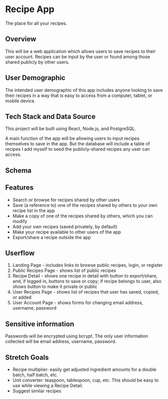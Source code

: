 # Recipe App

The place for all your recipes.

## Overview

This will be a web application which allows users to save recipes to their user account. Recipes can be input by the user or found among those shared publicly by other users.

## User Demographic

The intended user demographic of this app includes anyone looking to save their recipes in a way that is easy to access from a computer, tablet, or mobile device.

## Tech Stack and Data Source

This project will be built using React, Node.js, and PostgreSQL.

A main function of the app will be allowing users to input recipes themselves to save in the app. But the database will include a table of recipes I add myself to seed the publicly-shared recipes any user can access.

## Schema

<!-- NOT COMPLETE -->

## Features

- Search or browse for recipes shared by other users
- Save (a reference to) one of the recipes shared by others to your own recipe list in the app
- Make a copy of one of the recipes shared by others, which you can modify
- Add your own recipes (saved privately, by default)
- Make your recipe available to other users of the app
- Export/share a recipe outside the app

## Userflow

1. Landing Page - includes links to browse public recipes, login, or register
2. Public Recipes Page - shows list of public recipes
3. Recipe Detail - shows one recipe in detail with button to export/share, and, if logged in, buttons to save or copy; if recipe belongs to user, also shows button to make it private or public
4. User Recipes Page - shows list of recipes that user has saved, copied, or added
5. User Account Page - shows forms for changing email address, username, password

## Sensitive information

Passwords will be encrypted using bcrypt. The only user information collected will be email address, username, password.

## Stretch Goals

- Recipe multiplier: easily get adjusted ingredient amounts for a double batch, half batch, etc.
- Unit converter: teaspoon, tablespoon, cup, etc. This should be easy to use while viewing a Recipe Detail.
- Suggest similar recipes
